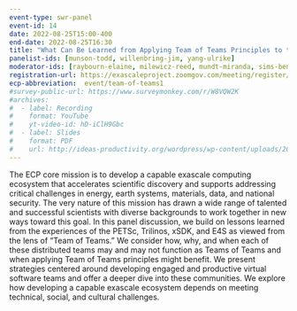 ```yaml
---
event-type: swr-panel
event-id: 14
date: 2022-08-25T15:00-400
end-date: 2022-08-25T16:30
title: "What Can Be Learned from Applying Team of Teams Principles to the ECP Projects PETSc, Trilinos, xSDK, and E4S"
panelist-ids: [munson-todd, willenbring-jim, yang-ulrike]
moderator-ids: [raybourn-elaine, milewicz-reed, mundt-miranda, sims-benjamin]
registration-url: https://exascaleproject.zoomgov.com/meeting/register/vJIsdO-vrT8pGweLpBserVowR6D03EWg0mY
ecp-abbreviation:  event/team-of-teams1
#survey-public-url: https://www.surveymonkey.com/r/W8VQW2K
#archives:
#  - label: Recording
#    format: YouTube
#    yt-video-id: hD-iClH9Gbc
#  - label: Slides
#    format: PDF
#    url: http://ideas-productivity.org/wordpress/wp-content/uploads/2021/03/swr008-creativity.pdf
---
```

The ECP core mission is to develop a capable exascale computing ecosystem that accelerates scientific discovery and supports addressing critical challenges in energy, earth systems, materials, data, and national security.  The very nature of this mission has drawn a wide range of talented and successful scientists with diverse backgrounds to work together in new ways toward this goal. In this panel discussion, we build on lessons learned from the experiences of the PETSc, Trilinos, xSDK, and E4S as viewed from the lens of “Team of Teams.” We consider how, why, and when each of these distributed teams may and may not function as Teams of Teams and when applying Team of Teams principles might benefit. We present strategies centered around developing engaged and productive virtual software teams and offer a deeper dive into these communities.  We explore how developing a capable exascale ecosystem depends on meeting technical, social, and cultural challenges.
